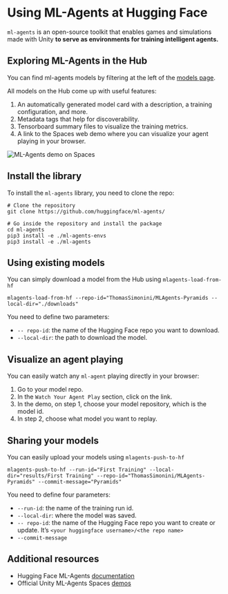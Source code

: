 # Using ML-Agents at Hugging Face

`ml-agents` is an open-source toolkit that enables games and simulations made with Unity **to serve as environments for training intelligent agents.**

## Exploring ML-Agents in the Hub

You can find ml-agents models by filtering at the left of the [models page](https://huggingface.co/models?library=ml-agents).

All models on the Hub come up with useful features:
1. An automatically generated model card with a description, a training configuration, and more.
2. Metadata tags that help for discoverability.
3. Tensorboard summary files to visualize the training metrics.
4. A link to the Spaces web demo where you can visualize your agent playing in your browser.

<img src="./assets/ml-agents/ml-agents-demo.gif" alt="ML-Agents demo on Spaces"/>

## Install the library
To install the `ml-agents` library, you need to clone the repo:
```
# Clone the repository
git clone https://github.com/huggingface/ml-agents/

# Go inside the repository and install the package
cd ml-agents
pip3 install -e ./ml-agents-envs
pip3 install -e ./ml-agents
```

## Using existing models
You can simply download a model from the Hub using `mlagents-load-from-hf`

```
mlagents-load-from-hf --repo-id="ThomasSimonini/MLAgents-Pyramids --local-dir="./downloads"
```
You need to define two parameters:
- `-- repo-id`: the name of the Hugging Face repo you want to download.
- `--local-dir`: the path to download the model.

## Visualize an agent playing
You can easily watch any `ml-agent` playing directly in your browser:

1. Go to your model repo.
2. In the `Watch Your Agent Play` section, click on the link.
3. In the demo, on step 1, choose your model repository, which is the model id.
4. In step 2, choose what model you want to replay.

## Sharing your models
You can easily upload your models using `mlagents-push-to-hf`
```
mlagents-push-to-hf --run-id="First Training" --local-dir="results/First Training" --repo-id="ThomasSimonini/MLAgents-Pyramids" --commit-message="Pyramids"
```
You need to define four parameters:
- `--run-id`: the name of the training run id.
- `--local-dir`: where the model was saved.
- `-- repo-id`: the name of the Hugging Face repo you want to create or update. It’s `<your huggingface username>/<the repo name>`
- `--commit-message`


## Additional resources
- Hugging Face ML-Agents [documentation](https://github.com/huggingface/ml-agents)
- Official Unity ML-Agents Spaces [demos](https://huggingface.co/unity)
